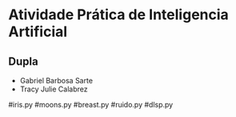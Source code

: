 # Atividade Prática de Inteligencia Artificial

## Dupla

- Gabriel Barbosa Sarte
- Tracy Julie Calabrez

#iris.py
#moons.py
#breast.py
#ruido.py
#dlsp.py